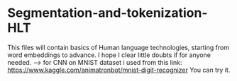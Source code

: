 # Segmentation-and-tokenization-HLT
This files will contain basics of Human language technologies, starting from word embeddings to advance. I hope I clear little doubts if for anyone needed.
--> for CNN on MNIST dataset i used from this link: https://www.kaggle.com/animatronbot/mnist-digit-recognizer 
You can try it.
